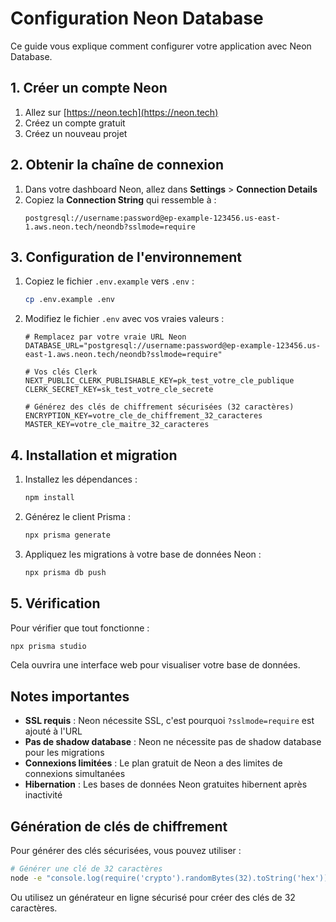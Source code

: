 # Configuration Neon Database

Ce guide vous explique comment configurer votre application avec Neon Database.

## 1. Créer un compte Neon

1. Allez sur [https://neon.tech](https://neon.tech)
2. Créez un compte gratuit
3. Créez un nouveau projet

## 2. Obtenir la chaîne de connexion

1. Dans votre dashboard Neon, allez dans **Settings** > **Connection Details**
2. Copiez la **Connection String** qui ressemble à :
   ```
   postgresql://username:password@ep-example-123456.us-east-1.aws.neon.tech/neondb?sslmode=require
   ```

## 3. Configuration de l'environnement

1. Copiez le fichier `.env.example` vers `.env` :
   ```bash
   cp .env.example .env
   ```

2. Modifiez le fichier `.env` avec vos vraies valeurs :
   ```env
   # Remplacez par votre vraie URL Neon
   DATABASE_URL="postgresql://username:password@ep-example-123456.us-east-1.aws.neon.tech/neondb?sslmode=require"
   
   # Vos clés Clerk
   NEXT_PUBLIC_CLERK_PUBLISHABLE_KEY=pk_test_votre_cle_publique
   CLERK_SECRET_KEY=sk_test_votre_cle_secrete
   
   # Générez des clés de chiffrement sécurisées (32 caractères)
   ENCRYPTION_KEY=votre_cle_de_chiffrement_32_caracteres
   MASTER_KEY=votre_cle_maitre_32_caracteres
   ```

## 4. Installation et migration

1. Installez les dépendances :
   ```bash
   npm install
   ```

2. Générez le client Prisma :
   ```bash
   npx prisma generate
   ```

3. Appliquez les migrations à votre base de données Neon :
   ```bash
   npx prisma db push
   ```

## 5. Vérification

Pour vérifier que tout fonctionne :
```bash
npx prisma studio
```

Cela ouvrira une interface web pour visualiser votre base de données.

## Notes importantes

- **SSL requis** : Neon nécessite SSL, c'est pourquoi `?sslmode=require` est ajouté à l'URL
- **Pas de shadow database** : Neon ne nécessite pas de shadow database pour les migrations
- **Connexions limitées** : Le plan gratuit de Neon a des limites de connexions simultanées
- **Hibernation** : Les bases de données Neon gratuites hibernent après inactivité

## Génération de clés de chiffrement

Pour générer des clés sécurisées, vous pouvez utiliser :

```bash
# Générer une clé de 32 caractères
node -e "console.log(require('crypto').randomBytes(32).toString('hex'))"
```

Ou utilisez un générateur en ligne sécurisé pour créer des clés de 32 caractères. 